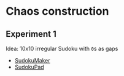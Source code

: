 # Chaos construction
## Experiment 1
Idea: 10x10 irregular Sudoku with `0`s as gaps

* [SudokuMaker](https://sudokumaker.app/?puzzle=N4IgZg9gTgtghgFwGoFMoGcCWEB2IBcIAjAHQCsJADCADQgAOArgF7MA2KBoOcMnhtEHEYIAFtAIgAwqKiZ0AFQj1R6ANaZBAYwgw%2BOBJMBEBAAJMUKCgDmjNnCgmtouBHSPc6BFEZaE2HCbojAAmEGqMNCbBmFaYCG6UALQAnJGUbvYoJlZw9OiRYJg4wSZElCaWsR4mAO5xolExcW5gULqlKQA6OKYoAB5wvmwAnia4WTn0ZgEogw1tNZE6bIwwON2mfYlBMOgbJmpt9BqNAG6Y0ThWFdb%2B6AD0k3s9JvT2caNsRSj5JrNOjhQbDYJi8cFOaHQcBBKAMkJMcEaYDAaFhCBuVRwj1ykXoriwACMRiYYLY-PQOKDMHxnptTrV6kUMXd9pBrhAwLV7IIEMN6PwQFpGJ5dII6sExAQynRRCgYqJDPhpSAYEUACJNRWUOhaIFsdAEADaoFO0MY-AAzABfGgms38ADsNrtK34ADZnSBTa6CGRPd7zQQABz%2B%2B0EAAsoZ9%2BEoUcDSrj-GSiYIACYU-h07avWH8MnswH%2BJGC7mPSXo7Hy-GnVX%2BEQM9ba76MyGmwm262XfHK12kxms72CI3B-hiyO-W2ayOyyOeznowP59WM-W2xOR52l5aM-npxmx1vgxn14f8MPT4vCwQZ6fd6ep6eD1eYyuMw-n0-c6vZzv%2Bxmb8%2Bm7Puez4nh%2B-6-m2IFfseLZvn%2BbZzs%2BAG5tB0Zgbmn7Ru%2BMFtpeuZIbmQG5neoGvnhcFQRmhHRqRpb7vBbZ0RWlEjjh0ZYfGKHoQhI7fqe1oALo6h4YJFPERqgLy-JppQlDntJdZ0JUdxGtq6k0NqZA0NpiREDQ%2BmGZpxlaTQek6RZRn6Rp5naXZNCpKkRnmeGDludpjk0G6XkGTQrn%2BW5nned55neQFrnmUGNBRVFwU%2BRafmJTFNAOtFaUhfpCUJclqW5WZ%2BmpjQhVZTQCV5eZqWFVVpX5TVZUpUVjVVYJnqKbJ%2BmCq6Br4MaF50CgwRWHWFr8c%2BhUgANQ1SmQQl0Dg1iIJgEJGsJIAQBCFgXCgAByC1%2BBCGrIqiOC6t1Xjmq1fL8Kmck6l1kmnh1k38GQNHxk9g3DSu-WfVK3HvT9U34OxAMTb9%2BBkMR0YfUDQbMaDz0Rv9Slg0DDqcSjiN5sjUqA3WRAg5j4NEEGONKnj00YdDFNKvJ32o-wQZoQjxMOszRNAwT9arfNOT7fwhqretaByMEO17UtKAAEqLa4BDnSgl0yRDlDjVo909bOdAQCIaBSHqUoWhjuNrbrUD68CUrhqNBHa2bFtsAQyRU6DOsIHrBvAzbFZ2%2B75ue%2BGUPdr7HuW8D%2B7jW7oeO0qN0RyH-th0QFrs9eCcO1K-7p57yfe-GFqpKbfsZ7ThNStqRfR%2BXK4dVHicx6mqdKt5lf11K%2BHQ4Xdcl0Q4Yd-GUWtz34axqtnjDBwXCChAbASIQADEclL9QVpK0WlAt1883dYahrJzV4bCXvrlEGQR%2Bpd5RDeam1-aRad-%2Ba5ZBPwlboWkfM06amR%2BplFFpBh-KKgc-KpALh-VIbpUgOmSB-C%2BuUHRHyDKlUm0VtIOjPjQQ0QZtJBkPpgpmDkErJDwVg-SyQyGUHPoVIM39MFun0g6IgR8%2B5%2BXfpgxuRVirFSYew7UFpKGYOdg5N0zC7LaTdOIkRmDwzeTICI1aVg2iMDyEaI2%2Bk3Q0LHrySe%2BBQDLDniAeeyI3QmLdFoB0PJRCYC0Gobe3VKAkFPqvbMbVRxL09NEKERIBry28CgOgriiCLlcTdNWGteqgRpmUFcFcsZBJiVE48NNwwuzrLE8G98EkMyPG2ZUcT4ZpJpmQApvoomqyyXE%2BJuT0mc17kk7JSoSYVNZv3QpDTk5vTaXE7BzTObP3qXEh0QcumsxKbTKJGirQ8wlstHqLUWpWiAA)
* [SudokuPad](https://sudokupad.app/l1ra56l523)

